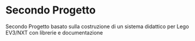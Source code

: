 # Secondo Progetto
Secondo Progetto basato sulla costruzione di un sistema didattico per Lego EV3/NXT con librerie e documentazione
